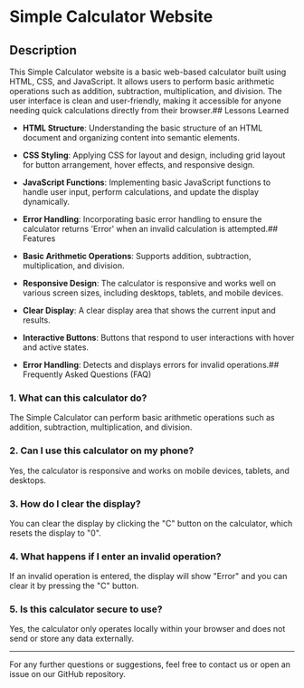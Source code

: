 # Simple Calculator Website

## Description

This Simple Calculator website is a basic web-based calculator built using HTML, CSS, and JavaScript. It allows users to perform basic arithmetic operations such as addition, subtraction, multiplication, and division. The user interface is clean and user-friendly, making it accessible for anyone needing quick calculations directly from their browser.## Lessons Learned

- **HTML Structure**: Understanding the basic structure of an HTML document and organizing content into semantic elements.
- **CSS Styling**: Applying CSS for layout and design, including grid layout for button arrangement, hover effects, and responsive design.
- **JavaScript Functions**: Implementing basic JavaScript functions to handle user input, perform calculations, and update the display dynamically.
- **Error Handling**: Incorporating basic error handling to ensure the calculator returns 'Error' when an invalid calculation is attempted.## Features

- **Basic Arithmetic Operations**: Supports addition, subtraction, multiplication, and division.
- **Responsive Design**: The calculator is responsive and works well on various screen sizes, including desktops, tablets, and mobile devices.
- **Clear Display**: A clear display area that shows the current input and results.
- **Interactive Buttons**: Buttons that respond to user interactions with hover and active states.
- **Error Handling**: Detects and displays errors for invalid operations.## Frequently Asked Questions (FAQ)

### 1. What can this calculator do?
The Simple Calculator can perform basic arithmetic operations such as addition, subtraction, multiplication, and division.

### 2. Can I use this calculator on my phone?
Yes, the calculator is responsive and works on mobile devices, tablets, and desktops.

### 3. How do I clear the display?
You can clear the display by clicking the "C" button on the calculator, which resets the display to "0".

### 4. What happens if I enter an invalid operation?
If an invalid operation is entered, the display will show "Error" and you can clear it by pressing the "C" button.

### 5. Is this calculator secure to use?
Yes, the calculator only operates locally within your browser and does not send or store any data externally.

---

For any further questions or suggestions, feel free to contact us or open an issue on our GitHub repository.